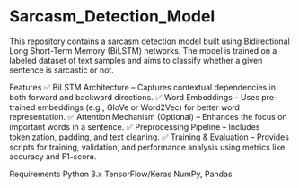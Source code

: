 # Sarcasm_Detection_Model
This repository contains a sarcasm detection model built using Bidirectional Long Short-Term Memory (BiLSTM) networks. The model is trained on a labeled dataset of text samples and aims to classify whether a given sentence is sarcastic or not.

Features
✅ BiLSTM Architecture – Captures contextual dependencies in both forward and backward directions.
✅ Word Embeddings – Uses pre-trained embeddings (e.g., GloVe or Word2Vec) for better word representation.
✅ Attention Mechanism (Optional) – Enhances the focus on important words in a sentence.
✅ Preprocessing Pipeline – Includes tokenization, padding, and text cleaning.
✅ Training & Evaluation – Provides scripts for training, validation, and performance analysis using metrics like accuracy and F1-score.

Requirements
Python 3.x
TensorFlow/Keras
NumPy, Pandas
